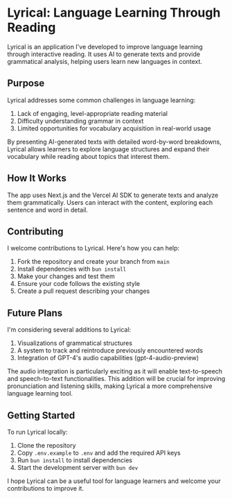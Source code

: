 # Lyrical: Language Learning Through Reading

Lyrical is an application I've developed to improve language learning through interactive reading. It uses AI to generate texts and provide grammatical analysis, helping users learn new languages in context.

## Purpose

Lyrical addresses some common challenges in language learning:

1. Lack of engaging, level-appropriate reading material
2. Difficulty understanding grammar in context
3. Limited opportunities for vocabulary acquisition in real-world usage

By presenting AI-generated texts with detailed word-by-word breakdowns, Lyrical allows learners to explore language structures and expand their vocabulary while reading about topics that interest them.

## How It Works

The app uses Next.js and the Vercel AI SDK to generate texts and analyze them grammatically. Users can interact with the content, exploring each sentence and word in detail.

## Contributing

I welcome contributions to Lyrical. Here's how you can help:

1. Fork the repository and create your branch from `main`
2. Install dependencies with `bun install`
3. Make your changes and test them
4. Ensure your code follows the existing style
5. Create a pull request describing your changes

## Future Plans

I'm considering several additions to Lyrical:

1. Visualizations of grammatical structures
2. A system to track and reintroduce previously encountered words
3. Integration of GPT-4's audio capabilities (gpt-4-audio-preview)

The audio integration is particularly exciting as it will enable text-to-speech and speech-to-text functionalities. This addition will be crucial for improving pronunciation and listening skills, making Lyrical a more comprehensive language learning tool.

## Getting Started

To run Lyrical locally:

1. Clone the repository
2. Copy `.env.example` to `.env` and add the required API keys
3. Run `bun install` to install dependencies
4. Start the development server with `bun dev`

I hope Lyrical can be a useful tool for language learners and welcome your contributions to improve it.
